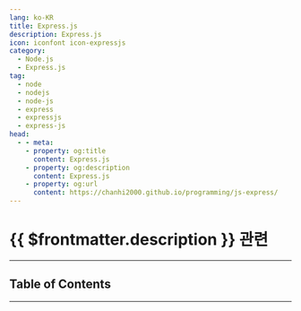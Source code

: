 ```yaml
---
lang: ko-KR
title: Express.js
description: Express.js
icon: iconfont icon-expressjs
category:
  - Node.js 
  - Express.js
tag: 
  - node
  - nodejs
  - node-js
  - express
  - expressjs
  - express-js
head:
  - - meta:
    - property: og:title
      content: Express.js
    - property: og:description
      content: Express.js
    - property: og:url
      content: https://chanhi2000.github.io/programming/js-express/
---
```


# {{ $frontmatter.description }} 관련

<ShieldsGroup logos="visualstudiocode,npm,pnpm,bun,yarn,vite,nodedotjs,javascript,typescript,express"/>

---

## Table of Contents

<ToCLocal basePath="/programming/js-express/" />

---

<TagLinks />